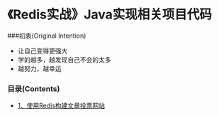 # 《Redis实战》Java实现相关项目代码

###初衷(Original Intention)
- 让自己变得更强大
- 学的越多，越发现自己不会的太多
- 越努力，越幸运
### 目录(Contents)
- [1、使用Redis构建文章投票网站][1]










































[1]:https://github.com/guoxiaoxu/redis_Java/tree/master/1_article_voted
